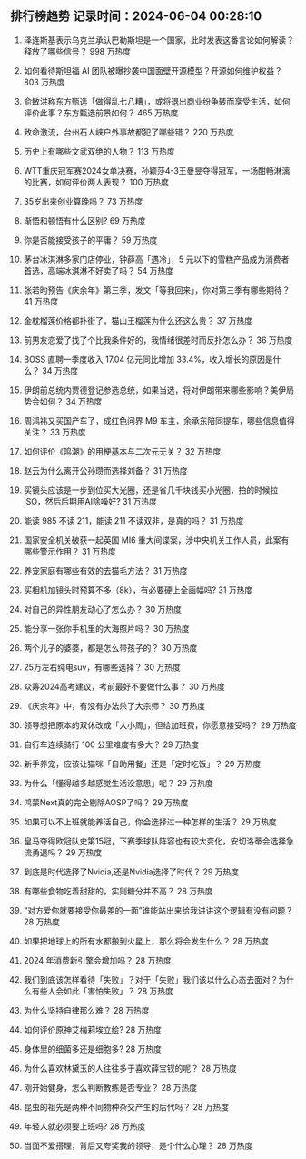
## 排行榜趋势 记录时间：2024-06-04 00:28:10
  
  1. 泽连斯基表示乌克兰承认巴勒斯坦是一个国家，此时发表这番言论如何解读？释放了哪些信号？ 998 万热度
    
  2. 如何看待斯坦福 AI 团队被曝抄袭中国面壁开源模型？开源如何维护权益？ 803 万热度
    
  3. 俞敏洪称东方甄选「做得乱七八糟」，或将退出商业纷争转而享受生活，如何评价此事？东方甄选前景如何？ 465 万热度
    
  4. 致命激流，台州石人峡户外事故都犯了哪些错？ 220 万热度
    
  5. 历史上有哪些文武双绝的人物？ 113 万热度
    
  6. WTT重庆冠军赛2024女单决赛，孙颖莎4-3王曼昱夺得冠军，一场酣畅淋漓的比赛，如何评价两人表现？ 100 万热度
    
  7. 35岁出来创业算晚吗？ 73 万热度
    
  8. 渐悟和顿悟有什么区别? 69 万热度
    
  9. 你是否能接受孩子的平庸？ 59 万热度
    
  10. 茅台冰淇淋多家门店停业，钟薛高「遇冷」，5 元以下的雪糕产品成为消费者首选，高端冰淇淋不好卖了吗？ 54 万热度
    
  11. 张若昀预告《庆余年》第三季，发文「等我回来」，你对第三季有哪些期待？ 41 万热度
    
  12. 金枕榴莲价格都扑街了，猫山王榴莲为什么还这么贵？ 37 万热度
    
  13. 前男友恋爱了找了个比我条件好的，我情绪很差时而反扑怎么办？ 36 万热度
    
  14. BOSS 直聘一季度收入 17.04 亿元同比增加 33.4%，收入增长的原因是什么？ 34 万热度
    
  15. 伊朗前总统内贾德登记参选总统，如果当选，将对伊朗带来哪些影响？美伊局势会如何？ 34 万热度
    
  16. 周鸿祎又买国产车了，成红色问界 M9 车主，余承东陪同提车，哪些信息值得关注？ 33 万热度
    
  17. 如何评价《鸣潮》的用梗基本与二次元无关？ 32 万热度
    
  18. 赵云为什么离开公孙瓒而选择刘备？ 31 万热度
    
  19. 买镜头应该是一步到位买大光圈，还是省几千块钱买小光圈，拍的时候拉ISO，然后后期用AI除噪好? 31 万热度
    
  20. 能读 985 不读 211，能读 211 不读双非，是真的吗？ 31 万热度
    
  21. 国家安全机关破获一起英国 MI6 重大间谍案，涉中央机关工作人员，此案有哪些警示作用？ 31 万热度
    
  22. 养宠家庭有哪些有效的去猫毛方法？ 31 万热度
    
  23. 买相机加镜头时预算不多（8k），有必要硬上全画幅吗? 31 万热度
    
  24. 对自己的异性朋友动心了怎么办？ 30 万热度
    
  25. 能分享一张你手机里的大海照片吗？ 30 万热度
    
  26. 两个儿子的婆婆，都是怎么带孩子的？ 30 万热度
    
  27. 25万左右纯电suv，有哪些选择？ 30 万热度
    
  28. 众筹2024高考建议，考前最好不要做什么事？ 30 万热度
    
  29. 《庆余年》中，有没有办法杀了大宗师？ 30 万热度
    
  30. 领导想把原本的双休改成「大小周」，但给加班费，你愿意接受吗？ 29 万热度
    
  31. 自行车连续骑行 100 公里难度有多大？ 29 万热度
    
  32. 新手养宠，应该让猫咪「自助用餐」还是「定时吃饭」？ 29 万热度
    
  33. 为什么「懂得越多越感觉生活没意思」呢？ 29 万热度
    
  34. 鸿蒙Next真的完全剔除AOSP了吗？ 29 万热度
    
  35. 如果可以不上班就能养活自己，你会选择过一种怎样的生活？ 29 万热度
    
  36. 皇马夺得欧冠队史第15冠，下赛季球队阵容也有较大变化，安切洛蒂会选择急流勇退吗？ 29 万热度
    
  37. 到底是时代选择了Nvidia,还是Nvidia选择了时代？ 29 万热度
    
  38. 有哪些食物吃着甜甜的，实则糖分并不高？ 28 万热度
    
  39. “对方爱你就要接受你最差的一面”谁能站出来给我讲讲这个逻辑有没有问题？ 28 万热度
    
  40. 如果把地球上的所有水都搬到火星上，那么将会发生什么？ 28 万热度
    
  41. 2024 年消费新引擎会增加吗？ 28 万热度
    
  42. 我们到底该怎样看待「失败」？对于「失败」我们该以什么心态去面对？为什么有些人会如此「害怕失败」？ 28 万热度
    
  43. 为什么坚持自律那么难？ 28 万热度
    
  44. 如何评价原神艾梅莉埃立绘? 28 万热度
    
  45. 身体里的细菌多还是细胞多? 28 万热度
    
  46. 为什么喜欢林黛玉的人往往多于喜欢薛宝钗的呢？ 28 万热度
    
  47. 刚开始健身，怎么判断教练是否专业？ 28 万热度
    
  48. 昆虫的祖先是两种不同物种杂交产生的后代吗？ 28 万热度
    
  49. 年轻人就必须要上班吗? 28 万热度
    
  50. 当面不爱搭理，背后又夸奖我的领导，是个什么心理？ 28 万热度
    